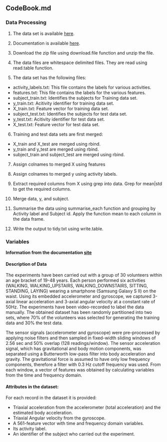 ## CodeBook.md

### Data Processing
1. The data set is available [here](https://d396qusza40orc.cloudfront.net/getdata%2Fprojectfiles%2FUCI%20HAR%20Dataset.zip ). 

2. Documentation is available [here](http://archive.ics.uci.edu/ml/datasets/Human+Activity+Recognition+Using+Smartphones).

3. Download the zip file using download.file function and unzip the file.

4. The data files are whitespace delimited files. They are read using read.table function.

5. The data set has the following files:
  - activity_labels.txt: This file contains the labels for various activities.
  - features.txt: This file contains the labels for the various features.
  - subject_train.txt: Identifies the subjects for Training data set.
  - y_train.txt: Acitivity identifier for training data set.
  - X_train.txt: Feature vector for training data set.
  - subject_test.txt: Identifies the subjects for test data set.
  - y_test.txt: Acitivity identifier for test data set.
  - X_test.txt: Feature vector for test data set.
6. Training and test data sets are first merged:
  - X_train and X_test are merged using rbind.
  - y_train and y_test are merged using rbind.
  - subject_train and subject_test are merged using rbind.

7. Assign colnames to merged X using features

8. Assign colnames to merged y using activity labels.

9. Extract required columns from X using grep into data. Grep for mean|std to get the required columns.

10. Merge data, y, and subject.

11. Summarise the data using summarise_each function and grouping by Activity label and Subject id. Apply the function mean to each column in the data frame.

12. Write the output to tidy.txt using write.table.

### Variables
**Information from the documentation [site](http://archive.ics.uci.edu/ml/datasets/Human+Activity+Recognition+Using+Smartphones)**

#### Description of Data
The experiments have been carried out with a group of 30 volunteers within an age bracket of 19-48 years. Each person performed six activities (WALKING, WALKING_UPSTAIRS, WALKING_DOWNSTAIRS, SITTING, STANDING, LAYING) wearing a smartphone (Samsung Galaxy S II) on the waist. Using its embedded accelerometer and gyroscope, we captured 3-axial linear acceleration and 3-axial angular velocity at a constant rate of 50Hz. The experiments have been video-recorded to label the data manually. The obtained dataset has been randomly partitioned into two sets, where 70% of the volunteers was selected for generating the training data and 30% the test data. 

The sensor signals (accelerometer and gyroscope) were pre-processed by applying noise filters and then sampled in fixed-width sliding windows of 2.56 sec and 50% overlap (128 readings/window). The sensor acceleration signal, which has gravitational and body motion components, was separated using a Butterworth low-pass filter into body acceleration and gravity. The gravitational force is assumed to have only low frequency components, therefore a filter with 0.3 Hz cutoff frequency was used. From each window, a vector of features was obtained by calculating variables from the time and frequency domain. 

#### Attributes in the dataset:
For each record in the dataset it is provided: 
- Triaxial acceleration from the accelerometer (total acceleration) and the estimated body acceleration. 
- Triaxial Angular velocity from the gyroscope. 
- A 561-feature vector with time and frequency domain variables. 
- Its activity label. 
- An identifier of the subject who carried out the experiment.